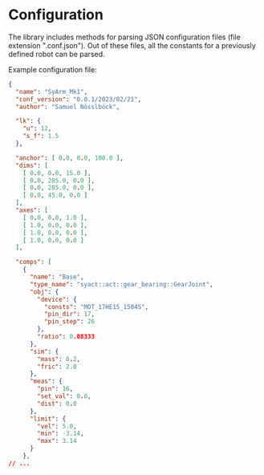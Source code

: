 # Configuration

The library includes methods for parsing JSON configuration files (file extension ".conf.json"). Out of these files, all the constants for a previously defined robot can be parsed. 

Example configuration file:

```json
{
  "name": "SyArm_Mk1",
  "conf_version": "0.0.1/2023/02/21",
  "author": "Samuel Nösslböck",

  "lk": {
    "u": 12,
    "s_f": 1.5
  },

  "anchor": [ 0.0, 0.0, 100.0 ],
  "dims": [
    [ 0.0, 0.0, 15.0 ],
    [ 0.0, 285.0, 0.0 ],
    [ 0.0, 285.0, 0.0 ],
    [ 0.0, 45.0, 0.0 ]
  ],
  "axes": [
    [ 0.0, 0.0, 1.0 ],
    [ 1.0, 0.0, 0.0 ],
    [ 1.0, 0.0, 0.0 ],
    [ 1.0, 0.0, 0.0 ]
  ],

  "comps": [
    {
      "name": "Base",
      "type_name": "syact::act::gear_bearing::GearJoint",
      "obj": {
        "device": {
          "consts": "MOT_17HE15_1504S",
          "pin_dir": 17,
          "pin_step": 26
        },
        "ratio": 0.08333
      },
      "sim": {
        "mass": 0.2,
        "fric": 2.0
      },
      "meas": {
        "pin": 16,
        "set_val": 0.0,
        "dist": 0.0
      },
      "limit": {
        "vel": 5.0,
        "min": -3.14,
        "max": 3.14
      }
    },
// ... 
```